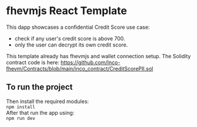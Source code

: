 # fhevmjs React Template

This dapp showcases a confidential Credit Score use case:

- check if any user's credit score is above 700.
- only the user can decrypt its own credit score.

This template already has fhevmjs and wallet connection setup. The Solidity contract code is here: https://github.com/Inco-fhevm/Contracts/blob/main/inco_contract/CreditScorePII.sol

## To run the project

Then install the required modules: \
`npm install ` \
After that run the app using: \
`npm run dev `
